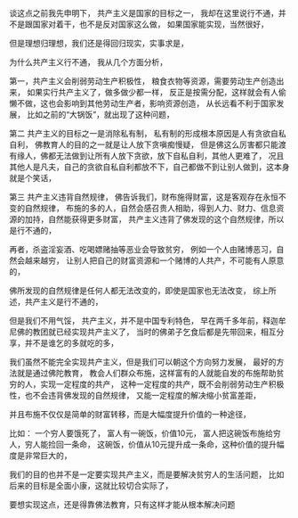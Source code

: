 谈这点之前我先申明下，
共产主义是国家的目标之一，
我却在这里说行不通，并不是跟国家对着干，也不是反对国家这么做，
如果国家能实现，当然很好，

但是理想归理想，我们还是得回归现实，实事求是，

为什么共产主义行不通，
我从几个方面分析，

第一，共产主义会削弱劳动生产积极性，
粮食衣物等资源，需要劳动生产创造出来，
如果实行共产主义了，做多做少都一样，
反正是按需分配，这样就会有人偷懒不做，这也会影响到其他劳动生产者，影响资源创造，
从长远看不利于国家发展，
比如之前的“大锅饭”，就出现了这种问题，

第二
共产主义的目标之一是消除私有制，
私有制的形成根本原因是人有贪欲自私自利，
佛教育人的目的之一就是让人放下贪嗔痴慢疑，
但是佛这么厉害都只能渡有缘人，佛都无法做到让所有人放下贪欲，放下自私自利，其他人更难了，
况且其他人是凡夫，自己的贪欲自私自利都放不下，自己都做不到让别人做到，这本身就是个笑话，

第三
共产主义违背自然规律，
佛告诉我们，财布施得财富，这是客观存在永恒不变的自然规律，
布施的多的人，自然会感召贵人相助，得到人力、财力、信息资源的加持，自然能获得更多财富，
共产主义违背了佛发现的这个自然规律，所以是行不通的，

再者，杀盗淫妄酒、吃喝嫖赌抽等恶业会导致贫穷，
例如一个人由赌博恶习，自然会越来越穷，
让别人把自己的财富资源和一个赌博的人共产，不可能有人原意的，

佛所发现的自然规律是任何人都无法改变的，即使是国家也无法改变，
综上所述，共产主义是行不通的，

但是我们不用气馁，
共产主义，并不是中国专利特色，
早在两千多年前，释迦牟尼佛的教团就已经实现共产主义了，
当时的佛弟子乞食后都是先带回来，相互分享，并不是谁乞的多就吃的多，

我们虽然不能完全实现共产主义，但是我们可以朝这个方向努力发展，
最好的方法就是通过佛陀教育，
教会人们群众布施，这样富有的人就能自发的布施帮助贫穷的人，实现一定程度的共产，
这种一定程度的共产，既不会削弱劳动生产积极性，也不会违背佛发现的自然规律，
又能一定程度的解决缩小贫富差距，

并且布施不仅仅是简单的财富转移，而是大幅度提升价值的一种途径，

比如：
一个穷人要饿死了，
富人有一碗饭，价值10元，
富人把这碗饭布施给穷人，穷人能捡回一条命，
这碗饭，价值从10元提升成一条命，这种价值的提升幅度是非常巨大的，

我们的目的也并不是一定要实现共产主义，而是要解决贫穷人的生活问题，
比如后来的目标是全面小康，这就比较切合实际了，

要想实现这点，还是得靠佛法教育，只有这样才能从根本解决问题

